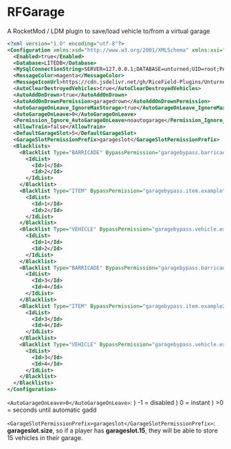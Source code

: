 # RFGarage
A RocketMod / LDM plugin to save/load vehicle to/from a virtual garage

```xml
<?xml version="1.0" encoding="utf-8"?>
<Configuration xmlns:xsd="http://www.w3.org/2001/XMLSchema" xmlns:xsi="http://www.w3.org/2001/XMLSchema-instance">
  <Enabled>true</Enabled>
  <Database>LITEDB</Database>
  <MySqlConnectionString>SERVER=127.0.0.1;DATABASE=unturned;UID=root;PASSWORD=123456;PORT=3306;TABLENAME=rfgarage;</MySqlConnectionString>
  <MessageColor>magenta</MessageColor>
  <MessageIconUrl>https://cdn.jsdelivr.net/gh/RiceField-Plugins/UnturnedImages@images/plugin/Announcer.png</MessageIconUrl>
  <AutoClearDestroyedVehicles>true</AutoClearDestroyedVehicles>
  <AutoAddOnDrown>true</AutoAddOnDrown>
  <AutoAddOnDrownPermission>garagedrown</AutoAddOnDrownPermission>
  <AutoGarageOnLeave_IgnoreMaxStorage>true</AutoGarageOnLeave_IgnoreMaxStorage>
  <AutoGarageOnLeave>0</AutoGarageOnLeave>
  <Permission_Ignore_AutoGarageOnLeave>noautogarage</Permission_Ignore_AutoGarageOnLeave>
  <AllowTrain>false</AllowTrain>
  <DefaultGarageSlot>5</DefaultGarageSlot>
  <GarageSlotPermissionPrefix>garageslot</GarageSlotPermissionPrefix>
  <Blacklists>
    <Blacklist Type="BARRICADE" BypassPermission="garagebypass.barricade.example">
      <IdList>
        <Id>1</Id>
        <Id>2</Id>
      </IdList>
    </Blacklist>
    <Blacklist Type="ITEM" BypassPermission="garagebypass.item.example">
      <IdList>
        <Id>1</Id>
        <Id>2</Id>
      </IdList>
    </Blacklist>
    <Blacklist Type="VEHICLE" BypassPermission="garagebypass.vehicle.example">
      <IdList>
        <Id>1</Id>
        <Id>2</Id>
      </IdList>
    </Blacklist>
    <Blacklist Type="BARRICADE" BypassPermission="garagebypass.barricade.example2">
      <IdList>
        <Id>3</Id>
        <Id>4</Id>
      </IdList>
    </Blacklist>
    <Blacklist Type="ITEM" BypassPermission="garagebypass.item.example2">
      <IdList>
        <Id>3</Id>
        <Id>4</Id>
      </IdList>
    </Blacklist>
    <Blacklist Type="VEHICLE" BypassPermission="garagebypass.vehicle.example2">
      <IdList>
        <Id>3</Id>
        <Id>4</Id>
      </IdList>
    </Blacklist>
  </Blacklists>
</Configuration>
```

`<AutoGarageOnLeave>0</AutoGarageOnLeave>`:
) -1 = disabled
) 0 = instant
) \>0 = seconds until automatic gadd

`<GarageSlotPermissionPrefix>garageslot</GarageSlotPermissionPrefix>`: **garageslot.size**, so if a player has **garageslot.15**, they will be able to store 15 vehicles in their garage.
